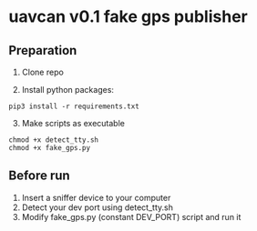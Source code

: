 # uavcan v0.1 fake gps publisher

## Preparation

1. Clone repo

2. Install python packages:
```
pip3 install -r requirements.txt
```

3. Make scripts as executable
```
chmod +x detect_tty.sh
chmod +x fake_gps.py
```

## Before run

1. Insert a sniffer device to your computer
2. Detect your dev port using detect_tty.sh
3. Modify fake_gps.py (constant DEV_PORT) script and run it